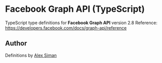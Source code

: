 # Facebook Graph API (TypeScript)

TypeScript type definitions for **Facebook Graph API** version 2.8
Reference: https://developers.facebook.com/docs/graph-api/reference

## Author

Definitions by [Alex Siman](https://github.com/siman)
